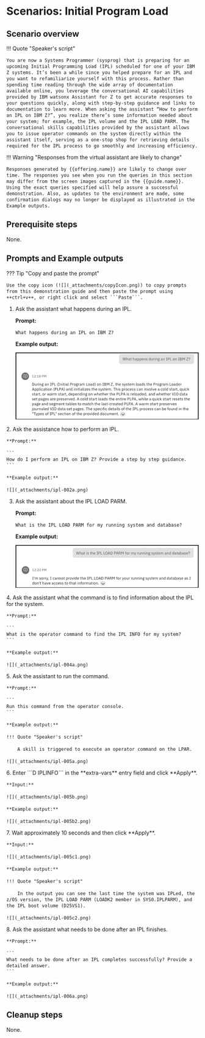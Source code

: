 # Scenarios: Initial Program Load
## Scenario overview
!!! Quote "Speaker's script"

    You are now a Systems Programmer (sysprog) that is preparing for an upcoming Initial Programming Load (IPL) scheduled for one of your IBM Z systems. It’s been a while since you helped prepare for an IPL and you want to refamiliarize yourself with this process. Rather than spending time reading through the wide array of documentation available online, you leverage the conversational AI capabilities provided by IBM watsonx Assistant for Z to get accurate responses to your questions quickly, along with step-by-step guidance and links to documentation to learn more. When asking the assistant “How to perform an IPL on IBM Z?”, you realize there’s some information needed about your system; for example, the IPL volume and the IPL LOAD PARM. The conversational skills capabilities provided by the assistant allows you to issue operator commands on the system directly within the assistant itself, serving as a one-stop shop for retrieving details required for the IPL process to go smoothly and increasing efficiency.

!!! Warning "Responses from the virtual assistant are likely to change"

    Responses generated by {{offering.name}} are likely to change over time. The responses you see when you run the queries in this section may differ from the screen images captured in the {{guide.name}}. Using the exact queries specified will help assure a successful demonstration. Also, as updates to the environment are made, some confirmation dialogs may no longer be displayed as illustrated in the Example outputs.

## Prerequisite steps
None.

<div style="page-break-after: always;"></div>

## Prompts and Example outputs
??? Tip "Copy and paste the prompt"

    Use the copy icon (![](_attachments/copyIcon.png)) to copy prompts from this demonstration guide and then paste the prompt using ++ctrl+v++, or right click and select ```Paste```.

1. Ask the assistant what happens during an IPL.
    
    **Prompt:**

    ```
    What happens during an IPL on IBM Z?
    ```

    **Example output:**

    ![](_attachments/ipl-001a.png)
<div style="page-break-after: always;"></div>
2. Ask the assistance how to perform an IPL.

    **Prompt:**

    ```
    How do I perform an IPL on IBM Z? Provide a step by step guidance.
    ```

    **Example output:**

    ![](_attachments/ipl-002a.png)

3. Ask the assistant about the IPL LOAD PARM.

    **Prompt:**

    ```
    What is the IPL LOAD PARM for my running system and database?
    ```

    **Example output:**

    ![](_attachments/ipl-003a.png)
<div style="page-break-after: always;"></div>
4. Ask the assistant what the command is to find information about the IPL for the system.
   
    **Prompt:**

    ```
    What is the operator command to find the IPL INFO for my system?
    ```

    **Example output:**

    ![](_attachments/ipl-004a.png)
<div style="page-break-after: always;"></div>
5. Ask the assistant to run the command.

    **Prompt:**

    ```
    Run this command from the operator console.
    ```

    **Example output:**

    !!! Quote "Speaker's script"

        A skill is triggered to execute an operator command on the LPAR.
            
    ![](_attachments/ipl-005a.png)
<div style="page-break-after: always;"></div>
6. Enter ```D IPLINFO``` in the **extra-vars** entry field and click **Apply**.

    **Input:**

    ![](_attachments/ipl-005b.png)
    
    **Example output:**

    ![](_attachments/ipl-005b2.png)
<div style="page-break-after: always;"></div>
7. Wait approximately 10 seconds and then click **Apply**.

    **Input:**

    ![](_attachments/ipl-005c1.png)

    **Example output:**
    
    !!! Quote "Speaker's script"

        In the output you can see the last time the system was IPLed, the z/OS version, the IPL LOAD PARM (LOADK2 member in SYS0.IPLPARM), and the IPL boot volume (D25VS1).
    
    ![](_attachments/ipl-005c2.png)
<div style="page-break-after: always;"></div>
8. Ask the assistant what needs to be done after an IPL finishes.
    
    **Prompt:**

    ```
    What needs to be done after an IPL completes successfully? Provide a detailed answer.
    ```

    **Example output:**   

    ![](_attachments/ipl-006a.png)

## Cleanup steps
None.
